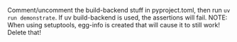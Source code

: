 
Comment/uncomment the build-backend stuff in pyproject.toml, then run `uv run demonstrate`.
If uv build-backend is used, the assertions will fail.
NOTE: When using setuptools, egg-info is created that will cause it to still work! Delete that!
